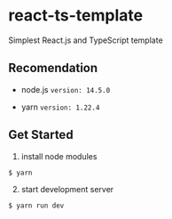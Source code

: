 # react-ts-template

Simplest React.js and TypeScript template

## Recomendation

- node.js
  `version: 14.5.0`

- yarn 
  `version: 1.22.4`

## Get Started

1. install node modules

```
$ yarn
```

2. start development server

```
$ yarn run dev
```
